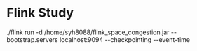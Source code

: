 # Flink Study

./flink run -d /home/syh8088/flink_space_congestion.jar --bootstrap.servers localhost:9094 --checkpointing --event-time